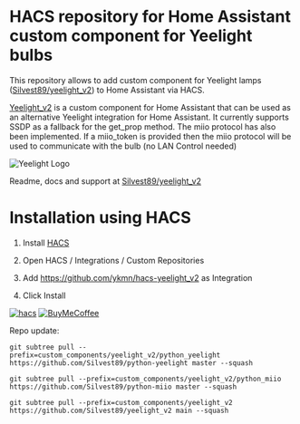 # HACS repository for Home Assistant custom component for Yeelight bulbs

This repository allows to add custom component for Yeelight lamps ([Silvest89/yeelight_v2](https://github.com/Silvest89/yeelight_v2)) to Home Assistant via HACS.

[Yeelight_v2](https://github.com/Silvest89/yeelight_v2) is a custom component for Home Assistant that can be used as an alternative Yeelight integration for Home Assistant. It currently supports SSDP as a fallback for the get_prop method. The miio protocol has also been implemented. If a miio_token is provided then the miio protocol will be used to communicate with the bulb (no LAN Control needed)

![Yeelight Logo](https://brands.home-assistant.io/_/yeelight/logo.png)

Readme, docs and support at [Silvest89/yeelight_v2](https://github.com/Silvest89/yeelight_v2)


# Installation using HACS

1. Install [HACS](https://hacs.xyz/docs/installation/prerequisites)

2. Open HACS / Integrations / Custom Repositories

3. Add https://github.com/ykmn/hacs-yeelight_v2 as Integration

4. Click Install

[![hacs][hacsbadge]][hacs]
[![BuyMeCoffee][buymecoffeebadge]][buymecoffee]


Repo update:
```
git subtree pull --prefix=custom_components/yeelight_v2/python_yeelight https://github.com/Silvest89/python-yeelight master --squash

git subtree pull --prefix=custom_components/yeelight_v2/python_miio https://github.com/Silvest89/python-miio master --squash

git subtree pull --prefix=custom_components/yeelight_v2 https://github.com/Silvest89/yeelight_v2 main --squash
```


[hacs]: https://github.com/hacs/integration
[hacsbadge]: https://img.shields.io/badge/hacs-true-success.svg?style=for-the-badge
[buymecoffee]: https://www.buymeacoffee.com/twelve
[buymecoffeebadge]: https://img.shields.io/badge/buy%20me%20a%20coffee-donate-blue.svg?style=for-the-badge